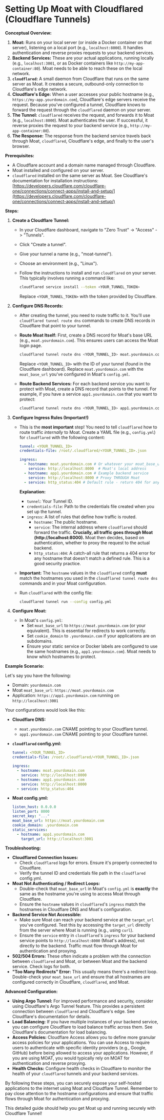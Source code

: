 # Setting Up Moat with Cloudflared (Cloudflare Tunnels)

**Conceptual Overview:**

1.  **Moat:** Runs on your local server (or inside a Docker container on that server), listening on a local port (e.g., `localhost:8000`). It handles authentication and reverse proxies requests to your backend services.
2.  **Backend Services:** These are your actual applications, running locally (e.g., `localhost:3001`, or as Docker containers like `http://my-app-container:80`). Moat needs to be able to reach these on the local network.
3.  **`cloudflared`:** A small daemon from Cloudflare that runs on the same server as Moat. It creates a secure, outbound-only connection to Cloudflare's edge network.
4.  **Cloudflare's Edge:** When a user accesses your public hostname (e.g., `https://my-app.yourdomain.com`), Cloudflare's edge servers receive the request. Because you've configured a tunnel, Cloudflare knows to forward the request through the `cloudflared` daemon on your server.
5.  **The Tunnel:** `cloudflared` receives the request, and forwards it to Moat (e.g., `localhost:8000`). Moat authenticates the user.  If successful, it reverse proxies the request to your backend service (e.g., `http://my-app-container:80`).
6.  **The Response:** The response from the backend service travels back through Moat, `cloudflared`, Cloudflare's edge, and finally to the user's browser.

**Prerequisites:**

*   A Cloudflare account and a domain name managed through Cloudflare.
*   Moat installed and configured on your server.
*   `cloudflared` installed on the same server as Moat.  See Cloudflare's documentation for installation instructions: [https://developers.cloudflare.com/cloudflare-one/connections/connect-apps/install-and-setup/](https://developers.cloudflare.com/cloudflare-one/connections/connect-apps/install-and-setup/)

**Steps:**

1.  **Create a Cloudflare Tunnel:**

    *   In your Cloudflare dashboard, navigate to "Zero Trust" -> "Access" -> "Tunnels".
    *   Click "Create a tunnel".
    *   Give your tunnel a name (e.g., "moat-tunnel").
    *   Choose an environment (e.g., "Linux").
    *   Follow the instructions to install and run `cloudflared` on your server.  This typically involves running a command like:

        ```bash
        cloudflared service install --token <YOUR_TUNNEL_TOKEN>
        ```

        Replace `<YOUR_TUNNEL_TOKEN>` with the token provided by Cloudflare.

2.  **Configure DNS Records:**

    *   After creating the tunnel, you need to route traffic to it.  You'll use `cloudflared tunnel route dns` commands to create DNS records in Cloudflare that point to your tunnel.

    *   **Route Moat Itself:**  First, create a DNS record for Moat's base URL (e.g., `moat.yourdomain.com`).  This ensures users can access the Moat login page.

        ```bash
        cloudflared tunnel route dns <YOUR_TUNNEL_ID> moat.yourdomain.com
        ```

        Replace `<YOUR_TUNNEL_ID>` with the ID of your tunnel (found in the Cloudflare dashboard). Replace `moat.yourdomain.com` with the `moat_base_url` you've configured in Moat's `config.yml`.

    *   **Route Backend Services:** For each backend service you want to protect with Moat, create a DNS record that points to the tunnel.  For example, if you have a service `app1.yourdomain.com` that you want to protect:

        ```bash
        cloudflared tunnel route dns <YOUR_TUNNEL_ID> app1.yourdomain.com
        ```

3.  **Configure Ingress Rules (Important!)**

    *   This is the **most important** step!  You need to tell `cloudflared` how to route traffic *internally* to Moat.  Create a YAML file (e.g., `config.yml`) for `cloudflared` with the following content:

        ```yaml
        tunnel: <YOUR_TUNNEL_ID>
        credentials-file: /root/.cloudflared/<YOUR_TUNNEL_ID>.json

        ingress:
          - hostname: moat.yourdomain.com # Or whatever your moat_base_url is
            service: http://localhost:8000  # Moat's local address
          - hostname: app1.yourdomain.com # Example backend service
            service: http://localhost:8000 # Proxy THROUGH Moat
          - service: http_status:404 # Default rule - return 404 for anything not matched
        ```

        **Explanation:**

        *   `tunnel`: Your Tunnel ID.
        *   `credentials-file`: Path to the credentials file created when you set up the tunnel.
        *   `ingress`:  A list of rules that define how traffic is routed.
            *   `hostname`: The public hostname.
            *   `service`:  The internal address where `cloudflared` should forward the traffic.  **Crucially, all traffic goes *through* Moat (http://localhost:8000).** Moat then decides, based on authentication, whether to proxy the request to the actual backend.
            *   `http_status:404`: A catch-all rule that returns a 404 error for any hostname that doesn't match a defined rule.  This is a good security practice.

    *   **Important:**  The `hostname` values in the `cloudflared` config **must** match the hostnames you used in the `cloudflared tunnel route dns` commands and in your Moat configuration.

    *   Run `cloudflared` with the config file:

        ```bash
        cloudflared tunnel run --config config.yml
        ```

4.  **Configure Moat:**

    *   In Moat's `config.yml`:
        *   Set `moat_base_url` to `https://moat.yourdomain.com` (or your equivalent).  This is essential for redirects to work correctly.
        *   Set `cookie_domain` to `.yourdomain.com` if your applications are on subdomains.
        *   Ensure your static service or Docker labels are configured to use the same hostnames (e.g., `app1.yourdomain.com`).  Moat needs to know which hostnames to protect.

**Example Scenario:**

Let's say you have the following:

*   Domain: `yourdomain.com`
*   Moat `moat_base_url`: `https://moat.yourdomain.com`
*   Application: `https://app1.yourdomain.com` running on `http://localhost:3001`

Your configurations would look like this:

*   **Cloudflare DNS:**
    *   `moat.yourdomain.com`  CNAME pointing to your Cloudflare tunnel.
    *   `app1.yourdomain.com` CNAME pointing to your Cloudflare tunnel.

*   **`cloudflared` config.yml:**

    ```yaml
    tunnel: <YOUR_TUNNEL_ID>
    credentials-file: /root/.cloudflared/<YOUR_TUNNEL_ID>.json

    ingress:
      - hostname: moat.yourdomain.com
        service: http://localhost:8000
      - hostname: app1.yourdomain.com
        service: http://localhost:8000
      - service: http_status:404
    ```

*   **Moat config.yml:**

    ```yaml
    listen_host: 0.0.0.0
    listen_port: 8000
    secret_key: "..."
    moat_base_url: https://moat.yourdomain.com
    cookie_domain: .yourdomain.com
    static_services:
      - hostname: app1.yourdomain.com
        target_url: http://localhost:3001
    ```

**Troubleshooting:**

*   **Cloudflared Connection Issues:**
    *   Check `cloudflared` logs for errors. Ensure it's properly connected to Cloudflare.
    *   Verify the tunnel ID and credentials file path in the `cloudflared` config.yml.
*   **Moat Not Authenticating / Redirect Loops:**
    *   Double-check that `moat_base_url` in Moat's `config.yml` is **exactly** the same as the hostname you're using to access Moat through Cloudflare.
    *   Ensure the `hostname` values in `cloudflared`'s `ingress` match the hostnames in Cloudflare DNS and Moat's configuration.
*   **Backend Service Not Accessible:**
    *   Make sure Moat can reach your backend service at the `target_url` you've configured. Test this by accessing the `target_url` directly from the server where Moat is running (e.g., using `curl`).
    *   Ensure the `service` entry in `cloudflared`'s `ingress` for your backend service points to `http://localhost:8000` (Moat's address), not directly to the backend.  Traffic must flow through Moat for authentication and proxying.
*   **502/504 Errors:** These often indicate a problem with the connection between `cloudflared` and Moat, or between Moat and the backend service.  Check logs for both.
*   **"Too Many Redirects" Error:** This usually means there's a redirect loop.  Double-check your `moat_base_url` and ensure that all hostnames are configured correctly in Cloudflare, `cloudflared`, and Moat.

**Advanced Configuration:**

*   **Using Argo Tunnel:**  For improved performance and security, consider using Cloudflare's Argo Tunnel feature.  This provides a persistent connection between `cloudflared` and Cloudflare's edge.  See Cloudflare's documentation for details.
*   **Load Balancing:**  If you have multiple instances of your backend service, you can configure Cloudflare to load balance traffic across them.  See Cloudflare's documentation for load balancing.
*   **Access Policies:** Cloudflare Access allows you to define more granular access policies for your applications.  You can use Access to require users to authenticate with specific identity providers (e.g., Google, GitHub) before being allowed to access your applications.  However, if you are using MOAT, you would typically rely on MOAT for authentication and reverse proxying.
*   **Health Checks:** Configure health checks in Cloudflare to monitor the health of your `cloudflared` tunnels and your backend services.

By following these steps, you can securely expose your self-hosted applications to the internet using Moat and Cloudflare Tunnel. Remember to pay close attention to the hostname configurations and ensure that traffic flows through Moat for authentication and proxying.

This detailed guide should help you get Moat up and running securely with Cloudflare Tunnel!
